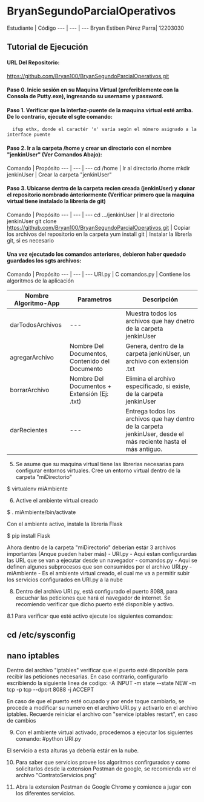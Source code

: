 # BryanSegundoParcialOperativos

Estudiante | Código
--- | --- | ---
Bryan Estiben Pérez Parra| 12203030

## Tutorial de Ejecución

#### URL Del Repositorio:
https://github.com/Bryan100/BryanSegundoParcialOperativos.git

#### Paso 0. Inicie sesión en su Maquina Virtual (preferiblemente con la Consola de Putty.exe), ingresando su username y password.


#### Paso 1. Verificar que la interfaz-puente de la maquina virtual esté arriba. De lo contrario, ejecute el sgte comando:
      ifup ethx, donde el caractér 'x' varía según el número asignado a la interface puente 
      
#### Paso 2. Ir a la carpeta /home y crear un directorio con el nombre "jenkinUser" (Ver Comandos Abajo):
 
Comando | Propósito
--- | --- | ---
cd /home | Ir al directorio /home
mkdir jenkinUser | Crear la carpeta "jenkinUser"


#### Paso 3. Ubicarse dentro de la carpeta recien creada (jenkinUser) y clonar el repositorio nombrado ánteriormente (Verificar primero que la maquina virtual tiene instalado la librería de git)

Comando | Propósito
--- | --- | ---
cd .../jenkinUser | Ir al directorio jenkinUser
git clone https://github.com/Bryan100/BryanSegundoParcialOperativos.git  | Copiar los archivos del repositorio en la carpeta
yum install git | Instalar la librería git, si es necesario

#### Una vez ejecutado los comandos anteriores, debieron haber quedado guardados los sgts archivos:

Comando | Propósito
--- | --- | ---
URI.py | C
comandos.py | Contiene los algoritmos de la aplicación

Nombre Algoritmo-App | Parametros | Descripción
--- | --- | ---
darTodosArchivos | --- | Muestra todos los archivos que hay dnetro de la carpeta jenkinUser
agregarArchivo | Nombre Del Documentos, Contenido del Documento | Genera, dentro de la carpeta jenkinUser, un archivo con extensión .txt
borrarArchivo | Nombre Del Documentos + Extensión (Ej: .txt) | Elimina el archivo especificado, si existe, de la carpeta jenkinUser
darRecientes | --- | Entrega todos los archivos que hay dentro de la carpeta jenkinUser, desde el más reciente hasta el más antiguo.
        
5. Se asume que su maquina virtual tiene las librerias necesarias para configurar entornos virtuales. Cree un entorno virtual
    dentro de la carpeta "miDirectorio"
    
$ virtualenv miAmbiente

6. Active el ambiente virtual creado

$ . miAmbiente/bin/activate

Con el ambiente activo, instale la libreria Flask

$ pip install Flask

Ahora dentro de la carpeta "miDirectorio" deberían estár 3 archivos importantes (Anque pueden haber más)
    - URI.py - Aqui estan configurardas las URL que se van a ejecutar desde un navegador
    - comandos.py - Aqui se definen algunos subprocesos que son consumidos por el archivo URI.py
    - miAmbiente - Es el ambiente virtual creado, el cual me va a permitir subir los servicios configurados en URI.py a la nube

8. Dentro del archivo URI.py, está configurado el puerto 8088, para escuchar las peticiones que hará el navegador de internet. Se
    recomiendo verificar que dicho puerto esté disponible y activo.
    
8.1 Para verificar que esté activo ejecute los siguientes comandos:
## cd /etc/sysconfig
## nano iptables
Dentro del archivo "iptables" verificar que el puerto esté disponible para recibir las peticiones necesarias. En caso
contrario, configurarlo escribiendo la siguiente linea de codigo: 
-A INPUT -m state --state NEW -m tcp -p tcp --dport 8088 -j ACCEPT

En caso de que el puerto esté ocupado y por ende toque cambiarlo, se procede a modificar su numero en el archivo
    URI.py y activarlo en el archivo iptables. Recuerde reiniciar el archivo con "service iptables restart", en caso de cambios

9. Con el ambiente virtual activado, procedemos a ejecutar los siguientes comando:
#python URI.py

El servicio a esta alturas ya debería estár en la nube.

10. Para saber que servicios provee los algoritmos confirgurados y como solicitarlos desde la extension Postman de google, se recomienda
    ver el archivo "ContratoServicios.png"
    
11. Abra la extension Postman de Google Chrome y comience a jugar con los diferentes servicios.
